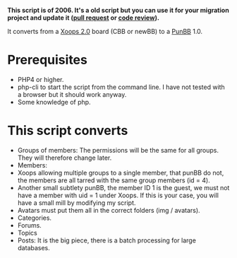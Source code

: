 __This script is of 2006. It's a old script but you can use it for your migration project and update it ([pull request](https://github.com/llaumgui/xoops2punbb/pull/new/master) or [code review](https://projects.llaumgui.com/p/xoops2punbb/review/)).__

It converts from a [Xoops 2.0](http://www.xoops.org/) board (CBB or newBB) to a [PunBB](http://punbb.informer.com/) 1.0.

Prerequisites
=============
* PHP4 or higher.
* php-cli to start the script from the command line. I have not tested with a browser but it should work anyway.
* Some knowledge of php.

This script converts
===================
* Groups of members: The permissions will be the same for all groups. They will therefore change later.
* Members:
 * Xoops allowing multiple groups to a single member, that punBB do not, the members are all tarred with the same group members (id = 4).
 * Another small subtlety punBB, the member ID 1 is the guest, we must not have a member with uid = 1 under Xoops. If this is your case, you will have a small mill by modifying my script.
 * Avatars must put them all in the correct folders (img / avatars).
* Categories.
* Forums.
* Topics
* Posts: It is the big piece, there is a batch processing for large databases.
